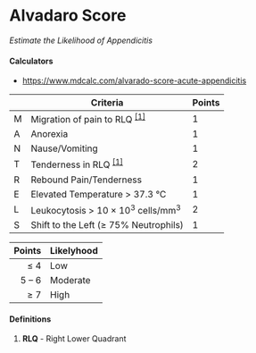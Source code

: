 # Alvadaro Score

_Estimate the Likelihood of Appendicitis_

#### Calculators

- https://www.mdcalc.com/alvarado-score-acute-appendicitis

|| Criteria | Points |
| --- | --- | --- |
| M | Migration of pain to RLQ <sup>[[1]](#Definitions)</sup> | 1 |
| A | Anorexia | 1 |
| N | Nause/Vomiting | 1 |
| T | Tenderness in RLQ <sup>[[1]](#Definitions)</sup> | 2 |
| R | Rebound Pain/Tenderness | 1 |
| E | Elevated Temperature > 37.3 °C | 1 |
| L | Leukocytosis > 10 × 10<sup>3</sup> cells/mm<sup>3</sup> | 2 |
| S | Shift to the Left (≥ 75% Neutrophils) | 1 |

| Points | Likelyhood |
| ---: | --- |
| ≤ 4 | Low |
| 5 – 6 | Moderate |
| ≥ 7 | High |

#### Definitions

1. __RLQ__ - Right Lower Quadrant